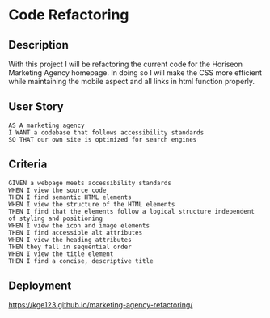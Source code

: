 # Code Refactoring

## Description

With this project I will be refactoring the current code for the Horiseon Marketing Agency homepage. In doing so I will make the CSS more efficient while maintaining the mobile aspect and all links in html function properly. 

## User Story

```
AS A marketing agency
I WANT a codebase that follows accessibility standards
SO THAT our own site is optimized for search engines
```
## Criteria

```
GIVEN a webpage meets accessibility standards
WHEN I view the source code
THEN I find semantic HTML elements
WHEN I view the structure of the HTML elements
THEN I find that the elements follow a logical structure independent of styling and positioning
WHEN I view the icon and image elements
THEN I find accessible alt attributes
WHEN I view the heading attributes
THEN they fall in sequential order
WHEN I view the title element
THEN I find a concise, descriptive title
```

## Deployment

https://kge123.github.io/marketing-agency-refactoring/